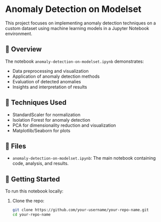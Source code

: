 # Anomaly Detection on Modelset

This project focuses on implementing anomaly detection techniques on a custom dataset using machine learning models in a Jupyter Notebook environment.

## 📘 Overview

The notebook `anomaly-detection-on-modelset.ipynb` demonstrates:
- Data preprocessing and visualization
- Application of anomaly detection methods
- Evaluation of detected anomalies
- Insights and interpretation of results

## 🧠 Techniques Used

- StandardScaler for normalization
- Isolation Forest for anomaly detection
- PCA for dimensionality reduction and visualization
- Matplotlib/Seaborn for plots

## 📁 Files

- `anomaly-detection-on-modelset.ipynb`: The main notebook containing code, analysis, and results.

## 🚀 Getting Started

To run this notebook locally:

1. Clone the repo:
   ```bash
   git clone https://github.com/your-username/your-repo-name.git
   cd your-repo-name

